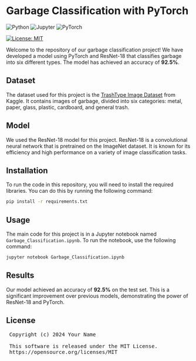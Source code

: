 # Garbage Classification with PyTorch

![Python](https://img.shields.io/badge/Python-FFD43B?style=for-the-badge&logo=python&logoColor=blue)
![Jupyter](https://img.shields.io/badge/Jupyter-F37626.svg?&style=for-the-badge&logo=Jupyter&logoColor=white)
![PyTorch](https://img.shields.io/badge/PyTorch-EE4C2C?style=for-the-badge&logo=pytorch&logoColor=white)

[![License: MIT](https://img.shields.io/badge/License-MIT-yellow.svg)](https://opensource.org/licenses/MIT)

Welcome to the repository of our garbage classification project! We have developed a model using PyTorch and ResNet-18 that classifies garbage into six different types. The model has achieved an accuracy of **92.5%**.

## Dataset

The dataset used for this project is the [TrashType Image Dataset](https://www.kaggle.com/asdasdasasdas/garbage-classification) from Kaggle. It contains images of garbage, divided into six categories: metal, paper, glass, plastic, cardboard, and general trash.

## Model

We used the ResNet-18 model for this project. ResNet-18 is a convolutional neural network that is pretrained on the ImageNet dataset. It is known for its efficiency and high performance on a variety of image classification tasks.

## Installation

To run the code in this repository, you will need to install the required libraries. You can do this by running the following command:

```bash
pip install -r requirements.txt
```

## Usage

The main code for this project is in a Jupyter notebook named `Garbage_Classification.ipynb`. To run the notebook, use the following command:

```bash
jupyter notebook Garbage_Classification.ipynb
```

## Results

Our model achieved an accuracy of **92.5%** on the test set. This is a significant improvement over previous models, demonstrating the power of ResNet-18 and PyTorch.

## License

<pre>
 Copyright (c) 2024 Your Name
 
 This software is released under the MIT License.
 https://opensource.org/licenses/MIT
</pre>
```
